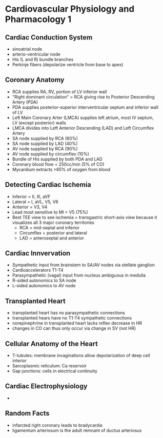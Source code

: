 # Cardiovascular Physiology and Pharmacology 1

## Cardiac Conduction System

- sinoatrial node
- arterio-ventricular node
- His (L and R) bundle branches
- Perkinje fibers (depolarize ventricle from base to apex)

## Coronary Anatomy

- RCA supplies RA, RV, portion of LV inferior wall
- "Right dominant circulation" = RCA giving rise to Posterior Descending Artery (PDA)
- PDA supplies posterior-superior interventricular septum and inferior wall of LV
- Left Main Coronary Arter (LMCA) supplies left atrium, most IV septum, LV (except posterior) walls
- LMCA divides into Left Anterior Descending (LAD) and Left Circumflex Artery
- SA node supplied by RCA (60%)
- SA node supplied by LAD (40%)
- AV node supplied by RCA (90%)
- AV node supplied by circumflex (10%)
- Bundle of His supplied by both PDA and LAD
- Coronary blood flow = 250cc/min (5% of CO)
- Mycardium extracts >65% of oxygen from blood

## Detecting Cardiac Ischemia

- Inferior = II, III, aVF
- Lateral = I, aVL, V5, V6
- Anterior = V3, V4
- Lead most sensitive to MI = V5 (75%)
- Best TEE view to see ischemia = transgastric short-axis view because it visualizes all 3 major coronary territories
  - RCA = mid-septal and inferior
  - Circumflex = posterior and lateral
  - LAD = anteroseptal and anterior

## Cardiac Innvervation

- Sympathetic input from brainstem to SA/AV nodes via stellate ganglion
- Cardioaccelerators T1-T4
- Parasympathetic (vagal) input from nucleus ambiguous in medulla
- R-sided autonomics to SA node
- L-sided autonomics to AV node

## Transplanted Heart

- transplanted heart has no parasympathetic connections
- transplanted hears have no T1-T4 sympathetic connections
- norepinephrine in transplanted heart lacks reflex decrease in HR
- changes in CO can thus only occur via change in SV (not HR)

## Cellular Anatomy of the Heart

- T-tubules: membrane invaginations allow depolarization of deep cell interior
- Sarcoplasmic reticulum: Ca reservoir
- Gap junctions: cells in electrical continuity

## Cardiac Electrophysiology

- 

## Random Facts

- infarcted right coronary leads to bradycardia
- ligamentum arteriosum is the adult remnant of ductus arteriosus
